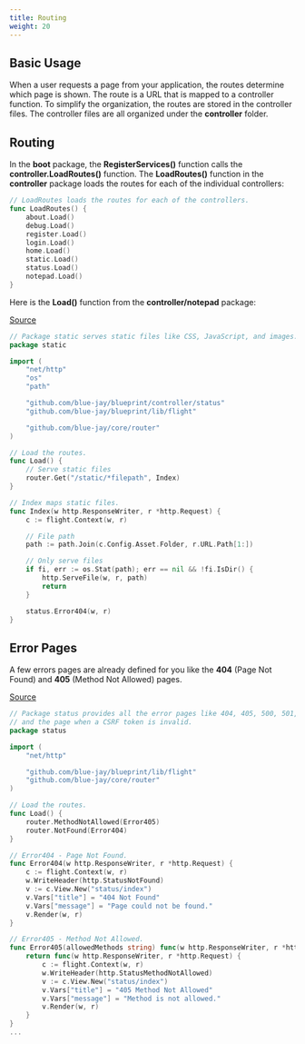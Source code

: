 ```yaml
---
title: Routing
weight: 20
---
```


## Basic Usage

When a user requests a page from your application, the routes determine which
page is shown. The route is a URL that is mapped to a controller function.
To simplify the organization, the routes are stored in the controller files.
The controller files are all organized under the **controller** folder.

## Routing

In the **boot** package, the **RegisterServices()** function
calls the **controller.LoadRoutes()** function. The **LoadRoutes()** function in
 the **controller** package loads the routes for each of the individual
 controllers:

```go
// LoadRoutes loads the routes for each of the controllers.
func LoadRoutes() {
	about.Load()
	debug.Load()
	register.Load()
	login.Load()
	home.Load()
	static.Load()
	status.Load()
	notepad.Load()
}
```

Here is the **Load()** function from the **controller/notepad** package:

[Source](https://github.com/blue-jay/blueprint/blob/master/controller/static/static.go)
```go
// Package static serves static files like CSS, JavaScript, and images.
package static

import (
	"net/http"
	"os"
	"path"

	"github.com/blue-jay/blueprint/controller/status"
	"github.com/blue-jay/blueprint/lib/flight"

	"github.com/blue-jay/core/router"
)

// Load the routes.
func Load() {
	// Serve static files
	router.Get("/static/*filepath", Index)
}

// Index maps static files.
func Index(w http.ResponseWriter, r *http.Request) {
	c := flight.Context(w, r)

	// File path
	path := path.Join(c.Config.Asset.Folder, r.URL.Path[1:])

	// Only serve files
	if fi, err := os.Stat(path); err == nil && !fi.IsDir() {
		http.ServeFile(w, r, path)
		return
	}

	status.Error404(w, r)
}

```

## Error Pages

A few errors pages are already defined for you like the **404** (Page Not Found)
and **405** (Method Not Allowed) pages.

[Source](https://github.com/blue-jay/blueprint/blob/master/controller/status/status.go)
```go
// Package status provides all the error pages like 404, 405, 500, 501,
// and the page when a CSRF token is invalid.
package status

import (
	"net/http"

	"github.com/blue-jay/blueprint/lib/flight"
	"github.com/blue-jay/core/router"
)

// Load the routes.
func Load() {
	router.MethodNotAllowed(Error405)
	router.NotFound(Error404)
}

// Error404 - Page Not Found.
func Error404(w http.ResponseWriter, r *http.Request) {
	c := flight.Context(w, r)
	w.WriteHeader(http.StatusNotFound)
	v := c.View.New("status/index")
	v.Vars["title"] = "404 Not Found"
	v.Vars["message"] = "Page could not be found."
	v.Render(w, r)
}

// Error405 - Method Not Allowed.
func Error405(allowedMethods string) func(w http.ResponseWriter, r *http.Request) {
	return func(w http.ResponseWriter, r *http.Request) {
		c := flight.Context(w, r)
		w.WriteHeader(http.StatusMethodNotAllowed)
		v := c.View.New("status/index")
		v.Vars["title"] = "405 Method Not Allowed"
		v.Vars["message"] = "Method is not allowed."
		v.Render(w, r)
	}
}
...
```

